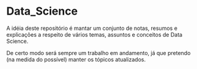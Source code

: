 # Data_Science
A idéia deste repositório é mantar um conjunto de notas, resumos e explicações
a respeito de vários temas, assuntos e conceitos de Data Science.

De certo modo será sempre um trabalho em andamento, já que pretendo (na medida
do possível) manter os tópicos atualizados.
